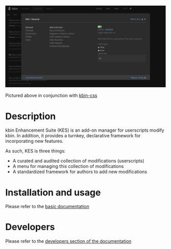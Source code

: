 
![Alt text](/images/example.png)

Pictured above in conjunction with [kbin-css](https://github.com/aclist/kbin-css)

# Description

kbin Enhancement Suite (KES) is an add-on manager for userscripts modify kbin. 
In addition, it provides a turnkey, declarative framework for incorporating new features.

As such, KES is three things:

- A curated and audited collection of modifications (userscripts)
- A menu for managing this collection of modifications
- A standardized framework for authors to add new modifications

# Installation and usage

Please refer to the [basic documentation](https://aclist.github.io/kes/kes.html)

# Developers

Please refer to the [developers section of the documentation](https://aclist.github.io/kes/kes.html#_developers)
